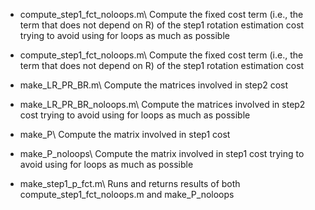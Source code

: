 - compute\_step1\_fct\_noloops.m\\
Compute the fixed cost term (i.e., the term that does not depend on R)
of the step1 rotation estimation cost trying to avoid using for loops
as much as possible

- compute\_step1\_fct\_noloops.m\\
Compute the fixed cost term (i.e., the term that does not depend on R)
of the step1 rotation estimation cost

- make\_LR\_PR\_BR.m\\
Compute the matrices involved in step2 cost 

- make\_LR\_PR\_BR\_noloops.m\\
Compute the matrices involved in step2 cost trying to avoid using for loops
as much as possible

- make\_P\\
Compute the matrix involved in step1 cost 

- make\_P\_noloops\\
Compute the matrix involved in step1 cost trying to avoid using for loops
as much as possible

- make\_step1\_p\_fct.m\\
Runs and returns results of both compute\_step1\_fct\_noloops.m 
and make\_P\_noloops


